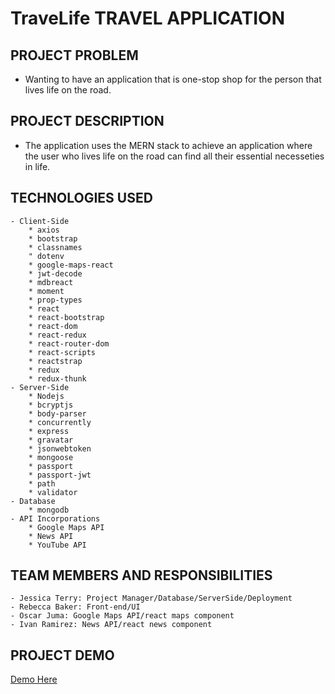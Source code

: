 # TraveLife TRAVEL APPLICATION

## PROJECT PROBLEM
- Wanting to have an application that is one-stop shop for the person that lives life on the road. 

## PROJECT DESCRIPTION
- The application uses the MERN stack to achieve an application where the user who lives life on the road can find all their essential necesseties in life. 

## TECHNOLOGIES USED
    - Client-Side
        * axios
        * bootstrap
        * classnames
        " dotenv
        * google-maps-react
        * jwt-decode
        * mdbreact
        * moment
        * prop-types
        * react
        * react-bootstrap
        * react-dom
        * react-redux
        * react-router-dom
        * react-scripts
        * reactstrap 
        * redux
        * redux-thunk
    - Server-Side
        * Nodejs
        * bcryptjs
        * body-parser
        * concurrently
        * express
        * gravatar
        * jsonwebtoken
        * mongoose
        * passport
        * passport-jwt
        * path
        * validator
    - Database
        * mongodb
    - API Incorporations
        * Google Maps API
        * News API
        * YouTube API
    

## TEAM MEMBERS AND RESPONSIBILITIES

    - Jessica Terry: Project Manager/Database/ServerSide/Deployment
    - Rebecca Baker: Front-end/UI
    - Oscar Juma: Google Maps API/react maps component
    - Ivan Ramirez: News API/react news component

## PROJECT DEMO
[Demo Here](https://travlife-road-warriors.herokuapp.com/)